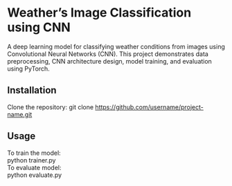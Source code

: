 # Weather’s Image Classification using CNN
A deep learning model for classifying weather conditions from images using Convolutional Neural Networks (CNN). 
This project demonstrates data preprocessing, CNN architecture design, model training, and evaluation using PyTorch.
## Installation
Clone the repository:
git clone https://github.com/username/project-name.git
## Usage
To train the model:  
python trainer.py  
To evaluate model:  
python evaluate.py  

